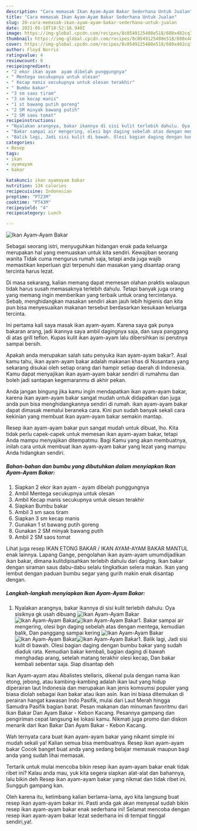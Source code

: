 ```yaml
---
description: "Cara memasak Ikan Ayam-Ayam Bakar Sederhana Untuk Jualan"
title: "Cara memasak Ikan Ayam-Ayam Bakar Sederhana Untuk Jualan"
slug: 20-cara-memasak-ikan-ayam-ayam-bakar-sederhana-untuk-jualan
date: 2021-05-18T18:52:16.940Z
image: https://img-global.cpcdn.com/recipes/8c0549125408e518/680x482cq70/ikan-ayam-ayam-bakar-foto-resep-utama.jpg
thumbnail: https://img-global.cpcdn.com/recipes/8c0549125408e518/680x482cq70/ikan-ayam-ayam-bakar-foto-resep-utama.jpg
cover: https://img-global.cpcdn.com/recipes/8c0549125408e518/680x482cq70/ikan-ayam-ayam-bakar-foto-resep-utama.jpg
author: Floyd Norris
ratingvalue: 4
reviewcount: 8
recipeingredient:
- "2 ekor ikan ayam  ayam dibelah punggungnya"
- " Mentega secukupnya untuk olesan"
- " Kecap manis secukupnya untuk olesan terakhir"
- " Bumbu bakar"
- "3 sm saos tiram"
- "3 sm kecap manis"
- "1 st bawang putih goreng"
- "2 SM minyak bawang putih"
- "2 SM saos tomat"
recipeinstructions:
- "Nyalakan arangnya, bakar ikannya di sisi kulit terlebih dahulu. Oya sisiknya gk usah dibuang"
- "Bakar sampai air mengering, olesi bgn daging sebelah atas dengan mentega, kemudian balik, Dan panggang sampai kering"
- "Balik lagi, Jadi sisi kulit di bawah. Olesi bagian daging dengan bumbu bakar yang sudah diaduk rata. Kemudian bakar kembali, bagian daging di bawah menghadap arang, setelah matang terakhir olesi kecap, Dan bakar kembali sebentar saja. Siap disantap deh"
categories:
- Resep
tags:
- ikan
- ayamayam
- bakar

katakunci: ikan ayamayam bakar 
nutrition: 134 calories
recipecuisine: Indonesian
preptime: "PT23M"
cooktime: "PT43M"
recipeyield: "4"
recipecategory: Lunch

---
```



![Ikan Ayam-Ayam Bakar](https://img-global.cpcdn.com/recipes/8c0549125408e518/680x482cq70/ikan-ayam-ayam-bakar-foto-resep-utama.jpg)

Sebagai seorang istri, menyuguhkan hidangan enak pada keluarga merupakan hal yang memuaskan untuk kita sendiri. Kewajiban seorang  wanita Tidak cuma mengurus rumah saja, tetapi anda juga wajib memastikan keperluan gizi terpenuhi dan masakan yang disantap orang tercinta harus lezat.

Di masa  sekarang, kalian memang dapat memesan olahan praktis walaupun tidak harus susah memasaknya terlebih dahulu. Tetapi banyak juga orang yang memang ingin memberikan yang terbaik untuk orang tercintanya. Sebab, menghidangkan masakan sendiri akan jauh lebih higienis dan kita pun bisa menyesuaikan makanan tersebut berdasarkan kesukaan keluarga tercinta. 

Ini pertama kali saya masak ikan ayam-ayam. Karena saya gak punya bakaran arang, jadi ikannya saya ambil dagingnya saja, dan saya panggang di atas grill teflon. Kupas kulit ikan ayam-ayam lalu dibersihkan isi perutnya sampai bersih.

Apakah anda merupakan salah satu penyuka ikan ayam-ayam bakar?. Asal kamu tahu, ikan ayam-ayam bakar adalah makanan khas di Nusantara yang sekarang disukai oleh setiap orang dari hampir setiap daerah di Indonesia. Kamu dapat menyajikan ikan ayam-ayam bakar sendiri di rumahmu dan boleh jadi santapan kegemaranmu di akhir pekan.

Anda jangan bingung jika kamu ingin mendapatkan ikan ayam-ayam bakar, karena ikan ayam-ayam bakar sangat mudah untuk didapatkan dan juga anda pun bisa menghidangkannya sendiri di rumah. ikan ayam-ayam bakar dapat dimasak memalui beraneka cara. Kini pun sudah banyak sekali cara kekinian yang membuat ikan ayam-ayam bakar semakin mantap.

Resep ikan ayam-ayam bakar pun sangat mudah untuk dibuat, lho. Kita tidak perlu capek-capek untuk memesan ikan ayam-ayam bakar, tetapi Anda mampu menyajikan ditempatmu. Bagi Kamu yang akan membuatnya, inilah cara untuk membuat ikan ayam-ayam bakar yang lezat yang mampu Anda hidangkan sendiri.

<!--inarticleads1-->

##### Bahan-bahan dan bumbu yang dibutuhkan dalam menyiapkan Ikan Ayam-Ayam Bakar:

1. Siapkan 2 ekor ikan ayam - ayam dibelah punggungnya
1. Ambil  Mentega secukupnya untuk olesan
1. Ambil  Kecap manis secukupnya untuk olesan terakhir
1. Siapkan  Bumbu bakar
1. Ambil 3 sm saos tiram
1. Siapkan 3 sm kecap manis
1. Gunakan 1 st bawang putih goreng
1. Gunakan 2 SM minyak bawang putih
1. Ambil 2 SM saos tomat


Lihat juga resep IKAN ETONG BAKAR / IKAN AYAM-AYAM BAKAR MANTUL enak lainnya. Lapang Gange, pengolahan ikan ayam-ayam umumdijadikan ikan bakar, dimana kulitdipisahkan terlebih dahulu dari daging. Ikan bakar dengan siraman saus dabu-dabu selalu tingkatkan selera makan. Ikan yang lembut dengan paduan bumbu segar yang gurih makin enak disantap dengan. 

<!--inarticleads2-->

##### Langkah-langkah menyiapkan Ikan Ayam-Ayam Bakar:

1. Nyalakan arangnya, bakar ikannya di sisi kulit terlebih dahulu. Oya sisiknya gk usah dibuang
<img src="https://img-global.cpcdn.com/steps/4ea766ffccfa799f/160x128cq70/ikan-ayam-ayam-bakar-langkah-memasak-1-foto.jpg" alt="Ikan Ayam-Ayam Bakar"><img src="https://img-global.cpcdn.com/steps/032aff4eee3602b1/160x128cq70/ikan-ayam-ayam-bakar-langkah-memasak-1-foto.jpg" alt="Ikan Ayam-Ayam Bakar"><img src="https://img-global.cpcdn.com/steps/0eb935a277049fb7/160x128cq70/ikan-ayam-ayam-bakar-langkah-memasak-1-foto.jpg" alt="Ikan Ayam-Ayam Bakar">1. Bakar sampai air mengering, olesi bgn daging sebelah atas dengan mentega, kemudian balik, Dan panggang sampai kering
<img src="https://img-global.cpcdn.com/steps/756467439b04be05/160x128cq70/ikan-ayam-ayam-bakar-langkah-memasak-2-foto.jpg" alt="Ikan Ayam-Ayam Bakar"><img src="https://img-global.cpcdn.com/steps/b5dacd81fa666ae8/160x128cq70/ikan-ayam-ayam-bakar-langkah-memasak-2-foto.jpg" alt="Ikan Ayam-Ayam Bakar"><img src="https://img-global.cpcdn.com/steps/8c02c5619be4ea0f/160x128cq70/ikan-ayam-ayam-bakar-langkah-memasak-2-foto.jpg" alt="Ikan Ayam-Ayam Bakar">1. Balik lagi, Jadi sisi kulit di bawah. Olesi bagian daging dengan bumbu bakar yang sudah diaduk rata. Kemudian bakar kembali, bagian daging di bawah menghadap arang, setelah matang terakhir olesi kecap, Dan bakar kembali sebentar saja. Siap disantap deh


Ikan Ayam-ayam atau Abalistes stellaris, dikenal pula dengan nama ikan etong, jebong, atau kambing-kambing adalah ikan laut yang hidup diperairan laut Indonesia dan merupakan ikan jenis komsumsi populer yang biasa diolah sebagai ikan bakar atau ikan asin. Ikan ini biasa ditemukan di perairan hangat kawasan Indo Pasifik, mulai dari Laut Merah hingga Samudra Pasifik bagian barat. Pesan makanan dan minuman favoritmu dari Ikan Bakar Dan Ayam Bakar - Kebon Kacang. Pesannya gampang dan pengiriman cepat langsung ke lokasi kamu. Nikmati juga promo dan diskon menarik dari Ikan Bakar Dan Ayam Bakar - Kebon Kacang. 

Wah ternyata cara buat ikan ayam-ayam bakar yang nikamt simple ini mudah sekali ya! Kalian semua bisa membuatnya. Resep ikan ayam-ayam bakar Cocok banget buat anda yang sedang belajar memasak maupun bagi anda yang sudah lihai memasak.

Tertarik untuk mulai mencoba bikin resep ikan ayam-ayam bakar enak tidak ribet ini? Kalau anda mau, yuk kita segera siapkan alat-alat dan bahannya, lalu bikin deh Resep ikan ayam-ayam bakar yang nikmat dan tidak ribet ini. Sungguh gampang kan. 

Oleh karena itu, ketimbang kalian berlama-lama, ayo kita langsung buat resep ikan ayam-ayam bakar ini. Pasti anda gak akan menyesal sudah bikin resep ikan ayam-ayam bakar enak sederhana ini! Selamat mencoba dengan resep ikan ayam-ayam bakar lezat sederhana ini di tempat tinggal sendiri,ya!.

